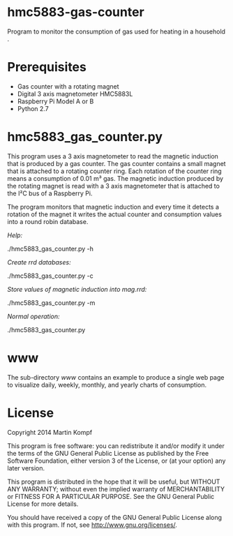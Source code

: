 hmc5883-gas-counter
====================

Program to monitor the consumption of gas used for heating in a household .

Prerequisites
=============

* Gas counter with a rotating magnet
* Digital 3 axis magnetometer HMC5883L
* Raspberry Pi Model A or B
* Python 2.7

hmc5883\_gas\_counter.py
========================

This program uses a 3 axis magnetometer to read the magnetic induction that is produced by a gas counter. The gas counter contains a small magnet that is attached to a rotating counter ring. Each rotation of the counter ring means a consumption of 0.01 m³ gas. The magnetic induction produced by the rotating magnet is read with a 3 axis magnetometer that is attached to the I²C bus of a Raspberry Pi.

The program monitors that magnetic induction and every time it detects a rotation of the magnet it writes the actual counter and consumption values into a round robin database. 

*Help:* 

  ./hmc5883\_gas\_counter.py -h

*Create rrd databases:*

  ./hmc5883\_gas\_counter.py -c

*Store values of magnetic induction into mag.rrd:*

  ./hmc5883\_gas\_counter.py -m

*Normal operation:*

  ./hmc5883\_gas\_counter.py


www
===

The sub-directory *www* contains an example to produce a single web page to visualize daily, weekly, monthly, and yearly charts of consumption.

License
=======

Copyright 2014 Martin Kompf

This program is free software: you can redistribute it and/or modify
it under the terms of the GNU General Public License as published by
the Free Software Foundation, either version 3 of the License, or
(at your option) any later version.
 
This program is distributed in the hope that it will be useful,
but WITHOUT ANY WARRANTY; without even the implied warranty of
MERCHANTABILITY or FITNESS FOR A PARTICULAR PURPOSE.  See the
GNU General Public License for more details.

You should have received a copy of the GNU General Public License
along with this program.  If not, see <http://www.gnu.org/licenses/>.

